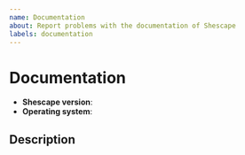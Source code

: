 ```yaml
---
name: Documentation
about: Report problems with the documentation of Shescape
labels: documentation
---
```


# Documentation

- **Shescape version**: <!-- see package.json -->
- **Operating system**: <!-- e.g. Windows 10 -->

## Description

<!--
Describe your problem with the documentation. For example, is something unclear,
missing, or incorrect? Or is something else wrong?

Also, if possible, provide an example text of how you would improve the
existing documentation.
--->
